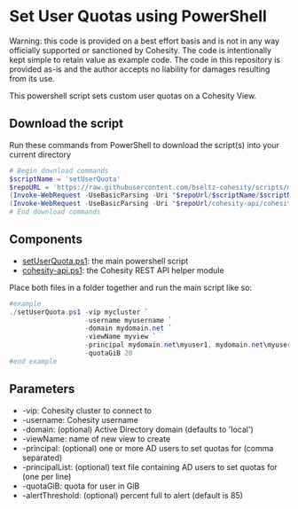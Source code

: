 # Set User Quotas using PowerShell

Warning: this code is provided on a best effort basis and is not in any way officially supported or sanctioned by Cohesity. The code is intentionally kept simple to retain value as example code. The code in this repository is provided as-is and the author accepts no liability for damages resulting from its use.

This powershell script sets custom user quotas on a Cohesity View.

## Download the script

Run these commands from PowerShell to download the script(s) into your current directory

```powershell
# Begin download commands
$scriptName = 'setUserQuota'
$repoURL = 'https://raw.githubusercontent.com/bseltz-cohesity/scripts/master/powershell'
(Invoke-WebRequest -UseBasicParsing -Uri "$repoUrl/$scriptName/$scriptName.ps1").content | Out-File "$scriptName.ps1"; (Get-Content "$scriptName.ps1") | Set-Content "$scriptName.ps1"
(Invoke-WebRequest -UseBasicParsing -Uri "$repoUrl/cohesity-api/cohesity-api.ps1").content | Out-File cohesity-api.ps1; (Get-Content cohesity-api.ps1) | Set-Content cohesity-api.ps1
# End download commands
```

## Components

* [setUserQuota.ps1](https://raw.githubusercontent.com/bseltz-cohesity/scripts/master/powershell/setUserQuota/setUserQuota.ps1): the main powershell script
* [cohesity-api.ps1](https://raw.githubusercontent.com/bseltz-cohesity/scripts/master/powershell/cohesity-api/cohesity-api.ps1): the Cohesity REST API helper module

Place both files in a folder together and run the main script like so:

```powershell
#example
./setUserQuota.ps1 -vip mycluster `
                   -username myusername `
                   -domain mydomain.net `
                   -viewName myview `
                   -principal mydomain.net\myuser1, mydomain.net\myuser2 `
                   -quotaGiB 20
#end example
```

## Parameters

* -vip: Cohesity cluster to connect to
* -username: Cohesity username
* -domain: (optional) Active Directory domain (defaults to 'local')
* -viewName: name of new view to create
* -principal: (optional) one or more AD users to set quotas for (comma separated)
* -principalList: (optional) text file containing AD users to set quotas for (one per line)
* -quotaGiB: quota for user in GiB
* -alertThreshold: (optional) percent full to alert (default is 85)
